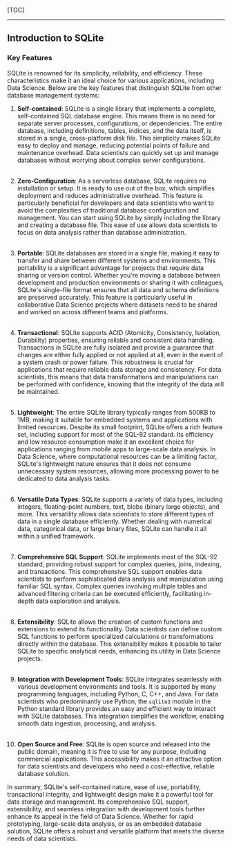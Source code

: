
[TOC]

***

## Introduction to SQLite

### Key Features

SQLite is renowned for its simplicity, reliability, and efficiency. These characteristics make it an ideal choice for various applications, including Data Science. Below are the key features that distinguish SQLite from other database management systems:

  1. **Self-contained**: SQLite is a single library that implements a complete, self-contained SQL database engine. This means there is no need for separate server processes, configurations, or dependencies. The entire database, including definitions, tables, indices, and the data itself, is stored in a single, cross-platform disk file. This simplicity makes SQLite easy to deploy and manage, reducing potential points of failure and maintenance overhead. Data scientists can quickly set up and manage databases without worrying about complex server configurations.<br><br>

  2. **Zero-Configuration**: As a serverless database, SQLite requires no installation or setup. It is ready to use out of the box, which simplifies deployment and reduces administrative overhead. This feature is particularly beneficial for developers and data scientists who want to avoid the complexities of traditional database configuration and management. You can start using SQLite by simply including the library and creating a database file. This ease of use allows data scientists to focus on data analysis rather than database administration.<br><br>

  3. **Portable**: SQLite databases are stored in a single file, making it easy to transfer and share between different systems and environments. This portability is a significant advantage for projects that require data sharing or version control. Whether you're moving a database between development and production environments or sharing it with colleagues, SQLite's single-file format ensures that all data and schema definitions are preserved accurately. This feature is particularly useful in collaborative Data Science projects where datasets need to be shared and worked on across different teams and platforms.<br><br>

  4. **Transactional**: SQLite supports ACID (Atomicity, Consistency, Isolation, Durability) properties, ensuring reliable and consistent data handling. Transactions in SQLite are fully isolated and provide a guarantee that changes are either fully applied or not applied at all, even in the event of a system crash or power failure. This robustness is crucial for applications that require reliable data storage and consistency. For data scientists, this means that data transformations and manipulations can be performed with confidence, knowing that the integrity of the data will be maintained.<br><br>

  5. **Lightweight**: The entire SQLite library typically ranges from 500KB to 1MB, making it suitable for embedded systems and applications with limited resources. Despite its small footprint, SQLite offers a rich feature set, including support for most of the SQL-92 standard. Its efficiency and low resource consumption make it an excellent choice for applications ranging from mobile apps to large-scale data analysis. In Data Science, where computational resources can be a limiting factor, SQLite's lightweight nature ensures that it does not consume unnecessary system resources, allowing more processing power to be dedicated to data analysis tasks.<br><br>

  6. **Versatile Data Types**: SQLite supports a variety of data types, including integers, floating-point numbers, text, blobs (binary large objects), and more. This versatility allows data scientists to store different types of data in a single database efficiently. Whether dealing with numerical data, categorical data, or large binary files, SQLite can handle it all within a unified framework.<br><br>

  7. **Comprehensive SQL Support**: SQLite implements most of the SQL-92 standard, providing robust support for complex queries, joins, indexing, and transactions. This comprehensive SQL support enables data scientists to perform sophisticated data analysis and manipulation using familiar SQL syntax. Complex queries involving multiple tables and advanced filtering criteria can be executed efficiently, facilitating in-depth data exploration and analysis.<br><br>

  8. **Extensibility**: SQLite allows the creation of custom functions and extensions to extend its functionality. Data scientists can define custom SQL functions to perform specialized calculations or transformations directly within the database. This extensibility makes it possible to tailor SQLite to specific analytical needs, enhancing its utility in Data Science projects.<br><br>

  9. **Integration with Development Tools**: SQLite integrates seamlessly with various development environments and tools. It is supported by many programming languages, including Python, C, C++, and Java. For data scientists who predominantly use Python, the `sqlite3` module in the Python standard library provides an easy and efficient way to interact with SQLite databases. This integration simplifies the workflow, enabling smooth data ingestion, processing, and analysis.<br><br>

  10. **Open Source and Free**: SQLite is open source and released into the public domain, meaning it is free to use for any purpose, including commercial applications. This accessibility makes it an attractive option for data scientists and developers who need a cost-effective, reliable database solution.

In summary, SQLite's self-contained nature, ease of use, portability, transactional integrity, and lightweight design make it a powerful tool for data storage and management. Its comprehensive SQL support, extensibility, and seamless integration with development tools further enhance its appeal in the field of Data Science. Whether for rapid prototyping, large-scale data analysis, or as an embedded database solution, SQLite offers a robust and versatile platform that meets the diverse needs of data scientists.
